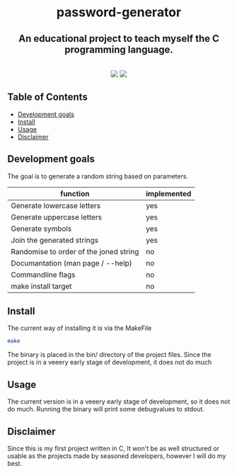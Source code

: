 <h1 align="center">
  password-generator
</h1>
<h2 align="center">
  An educational project to teach myself the C programming language.
</h2>
<p align=center>
  <br>
  <img src="https://img.shields.io/badge/os-linux-brightgreen">
  <img src="https://img.shields.io/badge/os-mac-brightgreen">
</p>


## Table of Contents

- [Development goals](#Development-goals)
- [Install](#Install)
- [Usage](#Usage)
- [Disclaimer](#Disclaimer)


## Development goals

The goal is to generate a random string based on parameters.

|               function                  | implemented |
| --------------------------------------- | ----------- |
| Generate lowercase letters              |     yes     |
| Generate uppercase letters              |     yes     |
| Generate symbols                        |     yes     |
| Join the generated strings              |     yes     |
| Randomise to order of the joned string  |      no     |
| Documantation (man page / --help)       |      no     |
| Commandline flags                       |      no     |
| make install target                     |      no     |


## Install
 
The current way of installing it is via the MakeFile

```sh
make
```
The binary is placed in the bin/ directory of the project files.
Since the project is in a veeery early stage of development, it does not do much 


## Usage
 
The current version is in a veeery early stage of development, so it does not do much.
Running the binary will print some debugvalues to stdout.


## Disclaimer

Since this is my first project written in C,
It won't be as well structured or usable as the projects made by seasoned developers,
however I will do my best.
